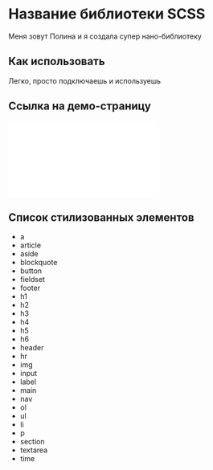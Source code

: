 # Название библиотеки SCSS

Меня зовут Полина и я создала супер нано-библиотеку

## Как использовать

Легко, просто подключаешь и используешь

## Ссылка на демо-страницу

![Ссылка на демо страницу](index.html)

## Список стилизованных элементов

- a
- article
- aside
- blockquote
- button
- fieldset
- footer
- h1
- h2
- h3
- h4
- h5
- h6
- header
- hr
- img
- input
- label
- main
- nav
- ol
- ul
- li
- p
- section
- textarea
- time
